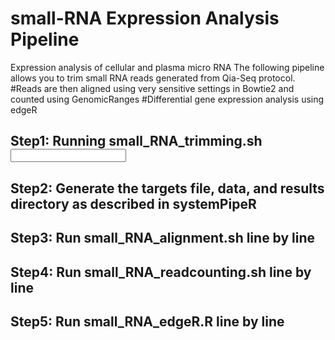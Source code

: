 # small-RNA Expression Analysis Pipeline
Expression analysis of cellular and plasma micro RNA
The following pipeline allows you to trim small RNA reads generated from Qia-Seq protocol.
#Reads are then aligned using very sensitive settings in Bowtie2 and counted using GenomicRanges
#Differential gene expression analysis using edgeR

## Step1: Running small_RNA_trimming.sh <Input file>
## Step2: Generate the targets file, data, and results directory as described in systemPipeR
## Step3: Run small_RNA_alignment.sh line by line
## Step4: Run small_RNA_readcounting.sh line by line
## Step5: Run small_RNA_edgeR.R line by line
